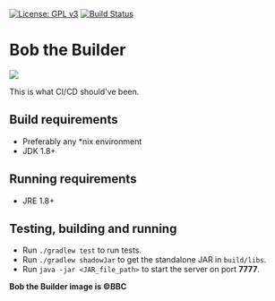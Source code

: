 [![License: GPL v3](https://img.shields.io/badge/license-GPL%20v3-blue.svg)](http://www.gnu.org/licenses/gpl-3.0)
[![Build Status](https://travis-ci.org/lispyclouds/bob.svg?branch=master)](https://travis-ci.org/lispyclouds/bob)

# Bob the Builder

![](http://vignette2.wikia.nocookie.net/dreamlogos/images/8/8d/Btb1.png/revision/latest?cb=20150801085138)

This is what CI/CD should've been.

## Build requirements
- Preferably any *nix environment
- JDK 1.8+

## Running requirements
- JRE 1.8+

## Testing, building and running
- Run `./gradlew test` to run tests.
- Run `./gradlew shadowJar` to get the standalone JAR in `build/libs`.
- Run `java -jar <JAR_file_path>` to start the server on port **7777**.

**Bob the Builder image is ©BBC**

